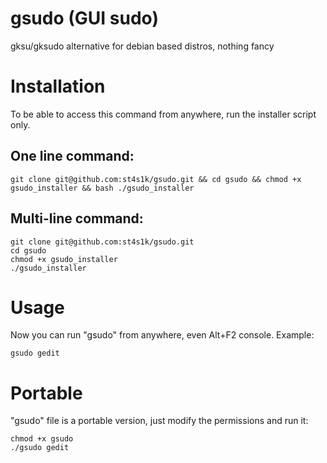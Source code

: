 # gsudo (GUI sudo)
gksu/gksudo alternative for debian based distros, nothing fancy
# Installation
To be able to access this command from anywhere, run the installer script only.
## One line command:
```
git clone git@github.com:st4s1k/gsudo.git && cd gsudo && chmod +x gsudo_installer && bash ./gsudo_installer
```
## Multi-line command:
```
git clone git@github.com:st4s1k/gsudo.git
cd gsudo
chmod +x gsudo_installer
./gsudo_installer
```
# Usage
Now you can run "gsudo" from anywhere, even Alt+F2 console. Example:
```
gsudo gedit
```
# Portable
"gsudo" file is a portable version, just modify the permissions and run it:
```
chmod +x gsudo
./gsudo gedit
```
